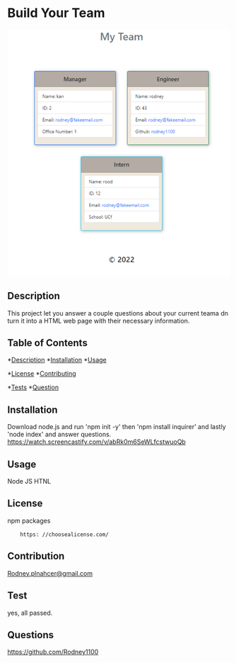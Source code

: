 # Build Your Team
![picture of application](./images/buildYour.PNG)
## Description
This project let you answer a couple questions about your current teama dn turn it into a HTML web page with their necessary information.

## Table of Contents
*[Description](#description) 
*[Installation](#installation) 
*[Usage](#usage) 

*[License](#license) 
*[Contributing](#contributing) 

*[Tests](#tests)
*[Question](#questions)


## Installation
Download node.js and run 'npm init -y' then 'npm install inquirer' and lastly 'node index' and answer questions.
https://watch.screencastify.com/v/abRk0m6SeWLfcstwuoQb

## Usage
Node
JS
HTNL

## License
npm packages    

        https: //choosealicense.com/

## Contribution
Rodney.plnahcer@gmail.com


## Test
yes, all passed.


## Questions
https://github.com/Rodney1100
  
